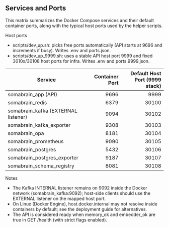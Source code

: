 ## Services and Ports

This matrix summarizes the Docker Compose services and their default container ports, along with the typical host ports used by the helper scripts.

Host ports
- scripts/dev_up.sh: picks free ports automatically (API starts at 9696 and increments if busy). Writes .env and ports.json.
- scripts/dev_up_9999.sh: uses a stable API host port 9999 and fixed 3010x/30108 host ports for infra. Writes .env and ports.9999.json.

| Service | Container Port | Default Host Port (9999 stack) |
|---|---:|---:|
| somabrain_app (API) | 9696 | 9999 |
| somabrain_redis | 6379 | 30100 |
| somabrain_kafka (EXTERNAL listener) | 9094 | 30102 |
| somabrain_kafka_exporter | 9308 | 30103 |
| somabrain_opa | 8181 | 30104 |
| somabrain_prometheus | 9090 | 30105 |
| somabrain_postgres | 5432 | 30106 |
| somabrain_postgres_exporter | 9187 | 30107 |
| somabrain_schema_registry | 8081 | 30108 |

Notes
- The Kafka INTERNAL listener remains on 9092 inside the Docker network (somabrain_kafka:9092); host-side clients should use the EXTERNAL listener on the mapped host port.
- On Linux (Docker Engine), host.docker.internal may not resolve inside containers by default; see the deployment guide for alternatives.
- The API is considered ready when memory_ok and embedder_ok are true in GET /health (with strict flags enabled).
